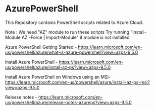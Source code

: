 # AzurePowerShell
This Repository contains PowerShell scripts related to Azure Cloud.

Note : We need "AZ" module to run these scripts
      Try running "Install-Module AZ -Force | Import-Module" if module is not installed


Azure PowerShell Getting Started - https://learn.microsoft.com/en-us/powershell/azure/what-is-azure-powershell?view=azps-9.5.0

Install Azure PowerShell - https://learn.microsoft.com/en-us/powershell/azure/install-az-ps?view=azps-9.5.0

Install Azure PowerShell on Windows using an MSI- https://learn.microsoft.com/en-us/powershell/azure/install-az-ps-msi?view=azps-9.5.0


Release notes - https://learn.microsoft.com/en-us/powershell/azure/release-notes-azureps?view=azps-9.5.0
